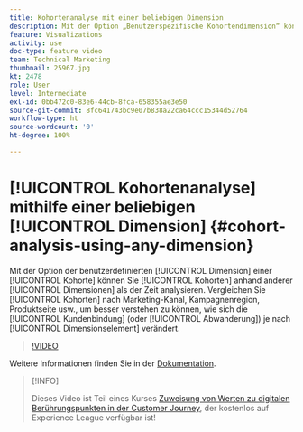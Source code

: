 ```yaml
---
title: Kohortenanalyse mit einer beliebigen Dimension
description: Mit der Option „Benutzerspezifische Kohortendimension“ können Sie Kohorten anhand anderer Dimensionen als der Zeit analysieren. Vergleichen Sie Kohorten nach Marketing-Kanal, Kampagnenregion, Produktseite usw., um besser verstehen zu können, wie sich die Kundenbindung (oder Abwanderung) je nach Dimensionselement ändert.
feature: Visualizations
activity: use
doc-type: feature video
team: Technical Marketing
thumbnail: 25967.jpg
kt: 2478
role: User
level: Intermediate
exl-id: 0bb472c0-83e6-44cb-8fca-658355ae3e50
source-git-commit: 8fc641743bc9e07b838a22ca64ccc15344d52764
workflow-type: ht
source-wordcount: '0'
ht-degree: 100%

---
```


# [!UICONTROL Kohortenanalyse] mithilfe einer beliebigen [!UICONTROL Dimension] {#cohort-analysis-using-any-dimension}

Mit der Option der benutzerdefinierten [!UICONTROL Dimension] einer [!UICONTROL Kohorte] können Sie [!UICONTROL Kohorten] anhand anderer [!UICONTROL Dimensionen] als der Zeit analysieren. Vergleichen Sie [!UICONTROL Kohorten] nach Marketing-Kanal, Kampagnenregion, Produktseite usw., um besser verstehen zu können, wie sich die [!UICONTROL Kundenbindung] (oder [!UICONTROL Abwanderung]) je nach [!UICONTROL Dimensionselement] verändert.

>[!VIDEO](https://video.tv.adobe.com/v/25967/?quality=12&learn=on)

Weitere Informationen finden Sie in der [Dokumentation](https://experienceleague.adobe.com/docs/analytics/analyze/analysis-workspace/visualizations/cohort-table/cohort-analysis.html?lang=de).

>[!INFO]
>
> Dieses Video ist Teil eines Kurses [Zuweisung von Werten zu digitalen Berührungspunkten in der Customer Journey](https://experienceleague.adobe.com/?recommended=Analytics-U-1-2020.2&amp;lang=de), der kostenlos auf Experience League verfügbar ist!
